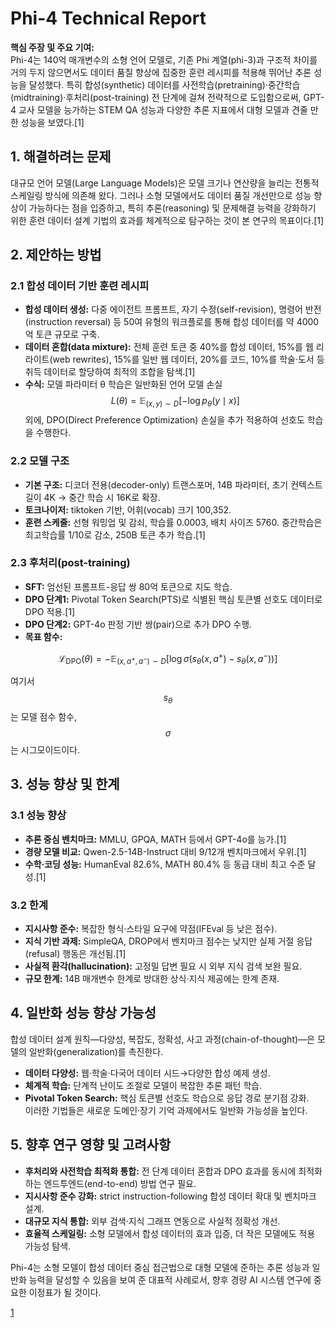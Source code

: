 # Phi-4 Technical Report

**핵심 주장 및 주요 기여:**  
Phi-4는 140억 매개변수의 소형 언어 모델로, 기존 Phi 계열(phi-3)과 구조적 차이를 거의 두지 않으면서도 데이터 품질 향상에 집중한 훈련 레시피를 적용해 뛰어난 추론 성능을 달성했다. 특히 합성(synthetic) 데이터를 사전학습(pretraining)·중간학습(midtraining)·후처리(post-training) 전 단계에 걸쳐 전략적으로 도입함으로써, GPT-4 교사 모델을 능가하는 STEM QA 성능과 다양한 추론 지표에서 대형 모델과 견줄 만한 성능을 보였다.[1]

## 1. 해결하려는 문제  
대규모 언어 모델(Large Language Models)은 모델 크기나 연산량을 늘리는 전통적 스케일링 방식에 의존해 왔다. 그러나 소형 모델에서도 데이터 품질 개선만으로 성능 향상이 가능하다는 점을 입증하고, 특히 추론(reasoning) 및 문제해결 능력을 강화하기 위한 훈련 데이터 설계 기법의 효과를 체계적으로 탐구하는 것이 본 연구의 목표이다.[1]

## 2. 제안하는 방법  
### 2.1 합성 데이터 기반 훈련 레시피  
- **합성 데이터 생성:** 다중 에이전트 프롬프트, 자기 수정(self-revision), 명령어 반전(instruction reversal) 등 50여 유형의 워크플로를 통해 합성 데이터를 약 4000억 토큰 규모로 구축.  
- **데이터 혼합(data mixture):** 전체 훈련 토큰 중 40%를 합성 데이터, 15%를 웹 리라이트(web rewrites), 15%를 일반 웹 데이터, 20%를 코드, 10%를 학술·도서 등 취득 데이터로 할당하여 최적의 조합을 탐색.[1]
- **수식:** 모델 파라미터 θ 학습은 일반화된 언어 모델 손실 $$L(\theta)=\mathbb{E}_{(x,y)\sim D}[-\log p_\theta(y\mid x)]$$ 외에, DPO(Direct Preference Optimization) 손실을 추가 적용하여 선호도 학습을 수행한다.

### 2.2 모델 구조  
- **기본 구조:** 디코더 전용(decoder-only) 트랜스포머, 14B 파라미터, 초기 컨텍스트 길이 4K → 중간 학습 시 16K로 확장.  
- **토크나이저:** tiktoken 기반, 어휘(vocab) 크기 100,352.  
- **훈련 스케줄:** 선형 워밍업 및 감쇠, 학습률 0.0003, 배치 사이즈 5760. 중간학습은 최고학습률 1/10로 감소, 250B 토큰 추가 학습.[1]

### 2.3 후처리(post-training)  
- **SFT:** 엄선된 프롬프트-응답 쌍 80억 토큰으로 지도 학습.  
- **DPO 단계1:** Pivotal Token Search(PTS)로 식별된 핵심 토큰별 선호도 데이터로 DPO 적용.[1]
- **DPO 단계2:** GPT-4o 판정 기반 쌍(pair)으로 추가 DPO 수행.  
- **목표 함수:**  

$$
    \mathcal{L}_{\mathrm{DPO}}(\theta)
      = -\mathbb{E}_{(x,a^+,a^-)\sim D}\bigl[\log\sigma(s_\theta(x,a^+)-s_\theta(x,a^-))\bigr]
  $$
  
  여기서 $$s_\theta$$는 모델 점수 함수, $$\sigma$$는 시그모이드이다.

## 3. 성능 향상 및 한계  
### 3.1 성능 향상  
- **추론 중심 벤치마크:** MMLU, GPQA, MATH 등에서 GPT-4o를 능가.[1]
- **경량 모델 비교:** Qwen-2.5-14B-Instruct 대비 9/12개 벤치마크에서 우위.[1]
- **수학·코딩 성능:** HumanEval 82.6%, MATH 80.4% 등 동급 대비 최고 수준 달성.[1]

### 3.2 한계  
- **지시사항 준수:** 복잡한 형식·스타일 요구에 약점(IFEval 등 낮은 점수).  
- **지식 기반 과제:** SimpleQA, DROP에서 벤치마크 점수는 낮지만 실제 거절 응답(refusal) 행동은 개선됨.[1]
- **사실적 환각(hallucination):** 고정밀 답변 필요 시 외부 지식 검색 보완 필요.  
- **규모 한계:** 14B 매개변수 한계로 방대한 상식·지식 제공에는 한계 존재.

## 4. 일반화 성능 향상 가능성  
합성 데이터 설계 원칙—다양성, 복잡도, 정확성, 사고 과정(chain-of-thought)—은 모델의 일반화(generalization)를 촉진한다.  
- **데이터 다양성:** 웹·학술·다국어 데이터 시드→다양한 합성 예제 생성.  
- **체계적 학습:** 단계적 난이도 조절로 모델이 복잡한 추론 패턴 학습.  
- **Pivotal Token Search:** 핵심 토큰별 선호도 학습으로 응답 경로 분기점 강화.  
이러한 기법들은 새로운 도메인·장기 기억 과제에서도 일반화 가능성을 높인다.

## 5. 향후 연구 영향 및 고려사항  
- **후처리와 사전학습 최적화 통합:** 전 단계 데이터 혼합과 DPO 효과를 동시에 최적화하는 엔드투엔드(end-to-end) 방법 연구 필요.  
- **지시사항 준수 강화:** strict instruction-following 합성 데이터 확대 및 벤치마크 설계.  
- **대규모 지식 통합:** 외부 검색·지식 그래프 연동으로 사실적 정확성 개선.  
- **효율적 스케일링:** 소형 모델에서 합성 데이터의 효과 입증, 더 작은 모델에도 적용 가능성 탐색.  

Phi-4는 소형 모델이 합성 데이터 중심 접근법으로 대형 모델에 준하는 추론 성능과 일반화 능력을 달성할 수 있음을 보여 준 대표적 사례로서, 향후 경량 AI 시스템 연구에 중요한 이정표가 될 것이다.

[1](https://ppl-ai-file-upload.s3.amazonaws.com/web/direct-files/attachments/65988149/4711960c-076c-4471-81a4-d825d04786db/2412.08905v1.pdf)
